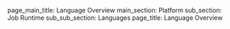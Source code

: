 page_main_title: Language Overview
main_section: Platform
sub_section: Job Runtime
sub_sub_section: Languages
page_title: Language Overview
